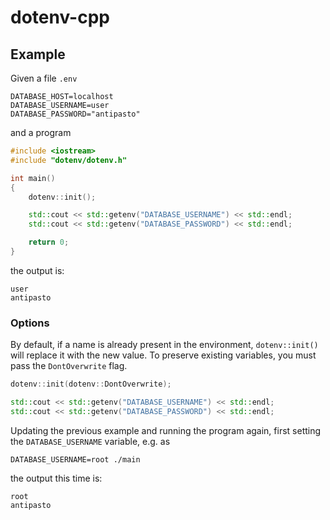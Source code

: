 # dotenv-cpp

## Example

Given a file `.env`

```shell
DATABASE_HOST=localhost
DATABASE_USERNAME=user
DATABASE_PASSWORD="antipasto"
```

and a program

```cpp
#include <iostream>
#include "dotenv/dotenv.h"

int main()
{
    dotenv::init();

    std::cout << std::getenv("DATABASE_USERNAME") << std::endl;
    std::cout << std::getenv("DATABASE_PASSWORD") << std::endl;

    return 0;
}
```

the output is:

```
user
antipasto
```

### Options

By default, if a name is already present in the environment, `dotenv::init()` will replace it with the new value. To preserve existing variables, you must pass the `DontOverwrite` flag.

```cpp
dotenv::init(dotenv::DontOverwrite);

std::cout << std::getenv("DATABASE_USERNAME") << std::endl;
std::cout << std::getenv("DATABASE_PASSWORD") << std::endl;
```

Updating the previous example and running the program again, first setting the `DATABASE_USERNAME` variable, e.g. as

```
DATABASE_USERNAME=root ./main
```

the output this time is:

```
root
antipasto
```
